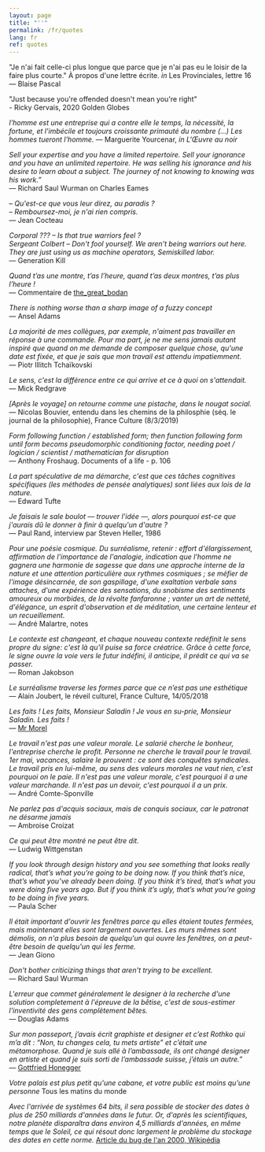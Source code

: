 ```yaml
---
layout: page
title: "''"
permalink: /fr/quotes
lang: fr
ref: quotes
---
```

"Je n'ai fait celle-ci plus longue que parce que je n'ai pas eu le loisir de la faire plus courte."
À propos d'une lettre écrite. _in_ Les Provinciales, lettre 16 — Blaise Pascal

"Just because you're offended doesn't mean you're right"
<br/>- Ricky Gervais, 2020 Golden Globes

_l'homme est une entreprise qui a contre elle le temps, la nécessité, la fortune, et l'imbécile et toujours croissante primauté du nombre (…) Les hommes tueront l'homme._ ― Marguerite Yourcenar, _in L'Œuvre au noir_

_Sell your expertise and you have a limited repertoire. Sell your ignorance and you have an unlimited repertoire. He was selling his ignorance and his desire to learn about a subject. The journey of not knowing to knowing was his work.”_
<br/>— Richard Saul Wurman on Charles Eames

_– Qu'est-ce que vous leur direz, au paradis ?
<br/>– Remboursez-moi, je n'ai rien compris._
<br/>— Jean Cocteau

_Corporal ??? – Is that true warriors feel ?<br/>
Sergeant Colbert – Don't fool yourself. We aren't being warriors out here. They are just using us as machine operators, Semiskilled labor._
<br/>— Generation Kill

_Quand t’as une montre, t’as l’heure, quand t’as deux montres, t’as plus l’heure !_ <br/>― Commentaire de [the_great_bodan ](https://www.lequipe.fr/Football/Article/Comment-maradona-parasite-l-argentine/913572)

_There is nothing worse than a sharp image of a fuzzy concept_ <br/>— Ansel Adams

_La majorité de mes collègues, par exemple, n'aiment pas travailler en réponse à une commande. Pour ma part, je ne me sens jamais autant inspiré que quand on me demande de composer quelque chose, qu'une date est fixée, et que je sais que mon travail est attendu impatiemment._<br/>— Piotr Illitch Tchaïkovski

_Le sens, c'est la différence entre ce qui arrive et ce à quoi on s'attendait._ <br/>― Mick Redgrave

_[Après le voyage] on retourne comme une pistache, dans le nougat social._
― Nicolas Bouvier, entendu dans les chemins de la philosphie (séq. le journal de la philosophie), France Culture (8/3/2019)

_Form following function / established form; then function following form until form becoms pseudomorphic conditioning factor, needing poet / logician / scientist / mathematician for disruption_
<br/>— Anthony Froshaug. Documents of a life - p. 106

_La part spéculative de ma démarche, c'est que ces tâches cognitives spécifiques (les méthodes de pensée analytiques) sont liées aux lois de la nature._ <br/>― Edward Tufte

_Je faisais le sale boulot — trouver l'idée —, alors pourquoi est-ce que j'aurais dû le donner à finir à quelqu'un d'autre ?_
<br/>— Paul Rand, interview par Steven Heller, 1986

_Pour une poésie cosmique.
Du surréalisme, retenir : effort d'élargissement, affirmation de l'importance de l'analogie, indication que l'homme ne gagnera une harmonie de sagesse que dans une approche interne de la nature et une attention particulière aux rythmes cosmiques ; se méfier de l'image désincarnée, de son gaspillage, d'une exaltation verbale sans attaches, d'une expérience des sensations, du snobisme des sentiments amoureux ou morbides, de la révolte fanfaronne ; vanter un art de netteté, d'élégance, un esprit d'observation et de méditation, une certaine lenteur et un recueillement._
<br/>— André Malartre, notes

_Le contexte est changeant, et chaque nouveau contexte redéfinit le sens propre du signe: c'est là qu'il puise sa force créatrice. Grâce à cette force, le signe ouvre la voie vers le futur indéfini, il anticipe, il prédit ce qui va se passer._ <br/>― Roman Jakobson

_Le surréalisme traverse les formes parce que ce n’est pas une esthétique_ <br/>— Alain Joubert, le réveil culturel, France Culture, 14/05/2018

_Les faits ! Les faits, Monsieur Saladin ! Je vous en su-prie, Monsieur Saladin. Les faits !_
<br/>— [Mr Morel](https://youtu.be/-gbXZ-5fJLs?t=45m6s)

_Le travail n'est pas une valeur morale. Le salarié cherche le bonheur, l'entreprise cherche le profit. Personne ne cherche le travail pour le travail. 1er mai, vacances, salaire le prouvent : ce sont des conquêtes syndicales. Le travail pris en lui-même, au sens des valeurs morales ne vaut rien, c'est pourquoi on le paie. Il n'est pas une valeur morale, c'est pourquoi il a une valeur marchande. Il n'est pas un devoir, c'est pourquoi il a un prix._
<br/>― André Comte-Sponville

_Ne parlez pas d'acquis sociaux, mais de conquis sociaux, car le patronat ne désarme jamais_ <br/>— Ambroise Croizat

_Ce qui peut être montré ne peut être dit._ <br/>― Ludwig Wittgenstan

_If you look through design history and you see something that looks really radical, that’s what you’re going to be doing now. If you think that’s nice, that’s what you’ve already been doing. If you think it’s tired, that’s what you were doing five years ago. But if you think it’s ugly, that’s what you’re going to be doing in five years._ <br/>— Paula Scher

_Il était important d'ouvrir les fenêtres parce qu elles étaient toutes fermées, mais maintenant elles sont largement ouvertes. Les murs mêmes sont démolis, on n'a plus besoin de quelqu'un qui ouvre les fenêtres, on a peut-être besoin de quelqu'un qui les ferme._ <br/>― Jean Giono

_Don't bother criticizing things that aren't trying to be excellent._ <br/>— Richard Saul Wurman

_L'erreur que commet généralement le designer à la recherche d'une solution completement à l'épreuve de la bêtise, c'est de sous-estimer l'inventivité des gens complètement bêtes._ <br/>― Douglas Adams

_Sur mon passeport, j’avais écrit graphiste et designer et c’est Rothko qui m’a dit : “Non, tu changes cela, tu mets artiste” et c’était une métamorphose. Quand je suis allé à l’ambassade, ils ont changé designer en artiste et quand je suis sorti de l’ambassade suisse, j’étais un autre.”_ <br/>— [Gottfried Honegger](http://www.lemonde.fr/arts/article/2016/01/19/la-mort-de-gottfried-honegger-artiste-qui-voulait-changer-le-monde_4849568_1655012.html#tfxOjlqqbFdVbD3W.99)


_Votre palais est plus petit qu'une cabane, et votre public est moins qu'une personne_ Tous les matins du monde

_Avec l'arrivée de systèmes 64 bits, il sera possible de stocker des dates à plus de 250 milliards d'années dans le futur. Or, d'après les scientifiques, notre planète disparaîtra dans environ 4,5 milliards d'années, en même temps que le Soleil, ce qui résout donc largement le problème du stockage des dates en cette norme._ [Article du bug de l'an 2000, Wikipédia](https://fr.wikipedia.org/wiki/Passage_informatique_%C3%A0_l'an_2000#Avenir)
